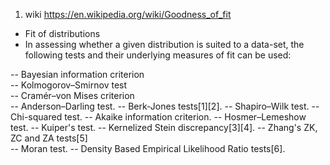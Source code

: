 1. wiki https://en.wikipedia.org/wiki/Goodness_of_fit
- Fit of distributions
- In assessing whether a given distribution is suited to a data-set, the following tests and their underlying measures of fit can be used:

-- Bayesian information criterion  
-- Kolmogorov–Smirnov test  
-- Cramér–von Mises criterion  
-- Anderson–Darling test. 
-- Berk-Jones tests[1][2]. 
-- Shapiro–Wilk test. 
-- Chi-squared test. 
-- Akaike information criterion. 
-- Hosmer–Lemeshow test. 
-- Kuiper's test. 
-- Kernelized Stein discrepancy[3][4]. 
-- Zhang's ZK, ZC and ZA tests[5]  
-- Moran test. 
-- Density Based Empirical Likelihood Ratio tests[6]. 
